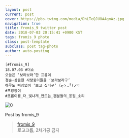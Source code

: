 ```yaml
---
layout: post
current: post
cover: https://pbs.twimg.com/media/DhLTeQJU8AAgmWz.jpg
navigation: true
title: fromis_9 twitter post
date: 2018-07-03 20:15:41 +0900 KST
tags: fromis_9 photo
class: post-template
subclass: post tag-photo
author: auto-posting
---
```


```  
[#fromis_9]  
18.07.03 #더쇼  
오늘은 ‘보라보라’한 프롬이  
청순+상큼한 사랑둥이들을 ‘보라보라구’   
하루도 빠짐없이 ‘보고 싶다구’ (ღゝ◡╹)ノ♡  
#프랑둥이   
#프롬이를_더_빛나게_만드는_팬분들의_응원_소리   

```

![0](https://pbs.twimg.com/media/DhLTeQJU8AAgmWz.jpg)


Post by fromis_9

> [fromis_9](https://twitter.com/realfromis_9)  
  로고크롭, 2차가공 금지